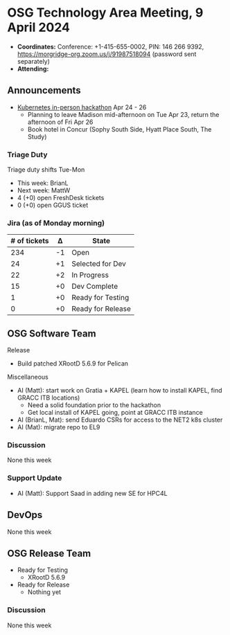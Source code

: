 # OSG Technology Area Meeting, 9 April 2024

-   **Coordinates:** Conference: +1-415-655-0002, PIN: 146 266 9392,
    <https://morgridge-org.zoom.us/j/91987518094> (password sent separately)
-   **Attending:** 

## Announcements

-  [Kubernetes in-person hackathon](https://indico.cern.ch/event/1384683/) Apr 24 - 26
   -   Planning to leave Madison mid-afternoon on Tue Apr 23, return the afternoon of Fri Apr 26
   -   Book hotel in Concur (Sophy South Side, Hyatt Place South, The Study)


### Triage Duty

Triage duty shifts Tue-Mon

-   This week: BrianL
-   Next week: MattW
-   4 (+0) open FreshDesk tickets
-   0 (+0) open GGUS ticket

### Jira (as of Monday morning)

| # of tickets | &Delta; | State             |
|--------------|---------|-------------------|
| 234          | -1      | Open              |
| 24           | +1      | Selected for Dev  |
| 22           | +2      | In Progress       |
| 15           | +0      | Dev Complete      |
| 1            | +0      | Ready for Testing |
| 0            | +0      | Ready for Release |

## OSG Software Team

Release
-   Build patched XRootD 5.6.9 for Pelican

Miscellaneous
-   AI (Matt): start work on Gratia + KAPEL (learn how to install KAPEL, find GRACC ITB locations)
    -   Need a solid foundation prior to the hackathon
    -   Get local install of KAPEL going, point at GRACC ITB instance
-   AI (BrianL, Mat): send Eduardo CSRs for access to the NET2 k8s cluster
-   AI (Mat): migrate repo to EL9

### Discussion

None this week

### Support Update

-   AI (Matt): Support Saad in adding new SE for HPC4L

## DevOps

None this week

## OSG Release Team

-   Ready for Testing
    -   XRootD 5.6.9
-   Ready for Release
    -   Nothing yet

### Discussion

None this week

